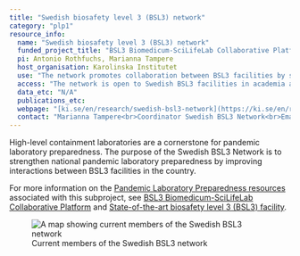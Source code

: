 ```yaml
---
title: "Swedish biosafety level 3 (BSL3) network"
category: "plp1"
resource_info:
  name: "Swedish biosafety level 3 (BSL3) network"
  funded_project_title: "BSL3 Biomedicum-SciLifeLab Collaborative Platform"
  pi: Antonio Rothfuchs, Marianna Tampere
  host_organisation: Karolinska Institutet
  use: "The network promotes collaboration between BSL3 facilities by sharing experience, knowledge and technology. The network has identified focus points and specific capabilities of each BSL3 facility to ensure maximal use of existing capabilities."
  access: "The network is open to Swedish BSL3 facilities in academia and government. BSL3 users, support staff and management are welcome to join. To join the network, please send an email to [bsl3network@ki.se](mailto:bsl3network@ki.se)."
  data_etc: "N/A"
  publications_etc:
  webpage: "[ki.se/en/research/swedish-bsl3-network](https://ki.se/en/research/swedish-bsl3-network)"
  contact: "Marianna Tampere<br>Coordinator Swedish BSL3 Network<br>Email: [marianna.tampere@ki.se](mailto:marianna.tampere@ki.se)<br><br>Antonio Gigliotti Rothfuchs<br>BSL3 Director<br>Email: [antonio.rothfuchs@ki.se](mailto:antonio.rothfuchs@ki.se)"
---
```


High-level containment laboratories are a cornerstone for pandemic laboratory preparedness. The purpose of the Swedish BSL3 Network is to strengthen national pandemic laboratory preparedness by improving interactions between BSL3 facilities in the country.

For more information on the [Pandemic Laboratory Preparedness resources](/resources/) associated with this subproject, see [BSL3 Biomedicum-SciLifeLab Collaborative Platform](/resources/bsl3/) and [State-of-the-art biosafety level 3 (BSL3) facility](/resources-subprojects/bsl3-facility/).

<figure class="figure">
  <img src="/resorces/bsl3_network_members.png" class="figure-img img-fluid" alt="A map showing current members of the Swedish BSL3 network">
  <figcaption class="figure-caption">Current members of the Swedish BSL3 network</figcaption>
</figure>
